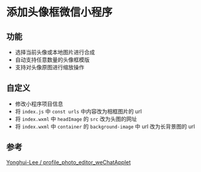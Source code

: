 # 添加头像框微信小程序

## 功能
- 选择当前头像或本地图片进行合成
- 自动支持任意数量的头像框模版
- 支持对头像原图进行缩放操作

## 自定义
- 修改小程序项目信息
- 将 `index.js` 中 `const urls` 中内容改为相框图片的 url
- 将 `index.wxml` 中 `headImage` 的 `src` 改为头图的网址
- 将 `index.wxml` 中 `container` 的 `background-image` 中 url 改为长背景图的 url

## 参考
[Yonghui-Lee
/
profile_photo_editor_weChatApplet](https://github.com/Yonghui-Lee/profile_photo_editor_weChatApplet)